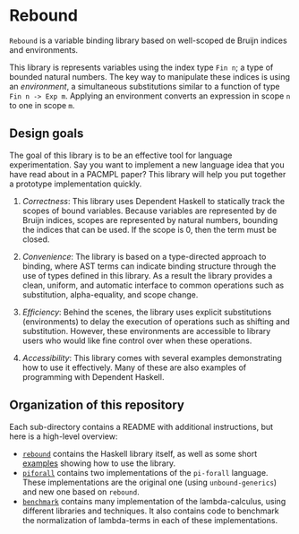 # Rebound

`Rebound` is a variable binding library based on well-scoped de Bruijn indices
and environments.

This library is represents variables using the index type `Fin n`; a type of
bounded natural numbers. The key way to manipulate these indices is using an
*environment*, a simultaneous substitutions similar to a function of type `Fin n
-> Exp m`. Applying an environment converts an expression in scope `n` to one in
scope `m`.

## Design goals

The goal of this library is to be an effective tool for language
experimentation. Say you want to implement a new language idea that you have
read about in a PACMPL paper? This library will help you put together a
prototype implementation quickly.

1. *Correctness*: This library uses Dependent Haskell to statically track the
    scopes of bound variables. Because variables are represented by de Bruijn
    indices, scopes are represented by natural numbers, bounding the indices
    that can be used. If the scope is 0, then the term must be closed.

2. *Convenience*: The library is based on a type-directed approach to binding,
    where AST terms can indicate binding structure through the use of types
    defined in this library. As a result the library provides a clean, uniform,
    and automatic interface to common operations such as substitution,
    alpha-equality, and scope change.

3. *Efficiency*: Behind the scenes, the library uses explicit substitutions
    (environments) to delay the execution of operations such as shifting and
    substitution. However, these environments are accessible to library users
    who would like fine control over when these operations.

4. *Accessibility*: This library comes with several examples demonstrating
    how to use it effectively. Many of these are also examples of programming
    with Dependent Haskell.

## Organization of this repository

Each sub-directory contains a README with additional instructions, but here is a
high-level overview:
- [`rebound`](./rebound/README.md) contains the Haskell library itself, as well
  as some short [examples](./rebound/examples) showing how to use the library.
- [`piforall`](./piforall/README.md) contains two implementations of the
  `pi-forall` language. These implementations are the original one (using
  `unbound-generics`) and new one based on `rebound`.
- [`benchmark`](./benchmark/README.md) contains many implementation of the
  lambda-calculus, using different libraries and techniques. It also contains
  code to benchmark the normalization of lambda-terms in each of these
  implementations.